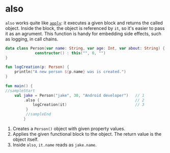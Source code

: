 # also

`also` works quite like [`apply`](04_apply.md): it executes a given block and returns the called object.
Inside the block, the object is referenced by `it`, so it's easier to pass it as an agrument.
This function is handy for embedding side effects, such as logging, in call chains. 

<div class="language-kotlin" theme="idea" data-min-compiler-version="1.3">

```kotlin
data class Person(var name: String, var age: Int, var about: String) {
             constructor() : this("", 0, "")
}
         
fun logCreation(p: Person) {
    println("A new person ${p.name} was is created.")              
}
         
fun main() {
//sampleStart
    val jake = Person("jake", 30, "Android developer")   // 1
        .also {                                          // 2 
            logCreation(it)                              // 3
         }
         //sampleEnd
        }
```

</div>

1. Creates a `Person()` object with given property values.
2. Applies the given functional block to the object. The return value is the object itself. 
3. Inside `also`, `it.name` reads as `jake.name`.
